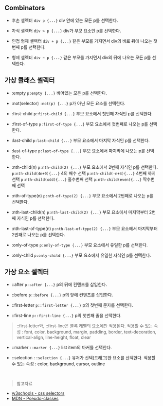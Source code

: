 ## Combinators
* 후손 셀렉터 ``div p {...}``
div 안에 있는 모든 p를 선택한다.

* 자식 셀렉터 ``div > p {...}``
div가 부모 요소인 p를 선택한다.

* 인접 형제 셀렉터 ``div + p {...}``
같은 부모를 가지면서 div의 바로 뒤에 나오는 첫번째 p를 선택한다.

* 형제 셀렉터 ``div ~ p {...}``
같은 부모를 가지면서 div의 뒤에 나오는 모든 p를 선택한다.

## 가상 클래스 셀렉터
* :empty ``p:empty {...}``
비어있는 모든 p를 선택한다.

* :not(selector) ``:not(p) {...}``
p가 아닌 모든 요소를 선택한다.

* :first-child ``p:first-child {...}``
부모 요소에서 첫번째 자식인 p를 선택한다.

* :first-of-type ``p:first-of-type {...}``
부모 요소에서 첫번째로 나오는 p를 선택한다.

* :last-child ``p:last-child {...}``
부모 요소에서 마지막 자식인 p를 선택한다.

* :last-of-type ``p:last-of-type {...}``
부모 요소에서 마지막에 나오는 p를 선택한다.

* :nth-child(n) ``p:nth-child(2) {...}``
부모 요소에서 2번째 자식인 p를 선택한다.
``p:nth-child(4n+0){...}`` 4의 배수 선택
``p:nth-child(-n+4){...}`` 4번째 까지 선택
``p:nth-child(odd){...}`` 홀수번째 선택
``p:nth-child(even){...}`` 짝수번째 선택

* :nth-of-type(n) ``p:nth-of-type(2) {...}``
부모 요소에서 2번째로 나오는 p를 선택한다.

* :nth-last-child(n) ``p:nth-last-child(2) {...}``
부모 요소에서 마지막부터 2번째 자식인 p를 선택한다.

* :nth-last-of-type(n) ``p:nth-last-of-type(2) {...}``
부모 요소에서 마지막부터 2번째로 나오는 p를 선택한다.

* :only-of-type ``p:only-of-type {...}``
부모 요소에서 유일한 p를 선택한다.

* :only-child ``p:only-child {...}``
부모 요소에서 유일한 자식인 p를 선택한다.

## 가상 요소 셀렉터
* ::after ``p::after {...}``
p의 뒤에 컨텐츠를 삽입한다.

* ::before ``p::before {...}``
p의 앞에 컨텐츠를 삽입한다.

* ::first-letter ``p::first-letter {...}``
p의 첫번째 문자를 선택한다.

* ::first-line ``p::first-line {...}``
p의 첫번째 줄을 선택한다.
> ::first-letter와, ::first-line은 블록 레벨의 요소에만 적용된다. 
적용할 수 있는 속성 : font, color, background, margin, padding, border, text-decoration, vertical-align, line-height, float, clear

* ::marker ``::marker {...}``
list item의 마커를 선택한다.

* ::selection ``::selection {...}``
유저가 선택(드래그)한 요소를 선택한다. 
적용할 수 있는 속성 : color, background, cursor, outline

<br>

>참고자료
* [w3schools - css selectors](https://www.w3schools.com/css/css_selectors.asp)
* [MDN - Pseudo-classes](https://developer.mozilla.org/en-US/docs/Web/CSS/:nth-child)

